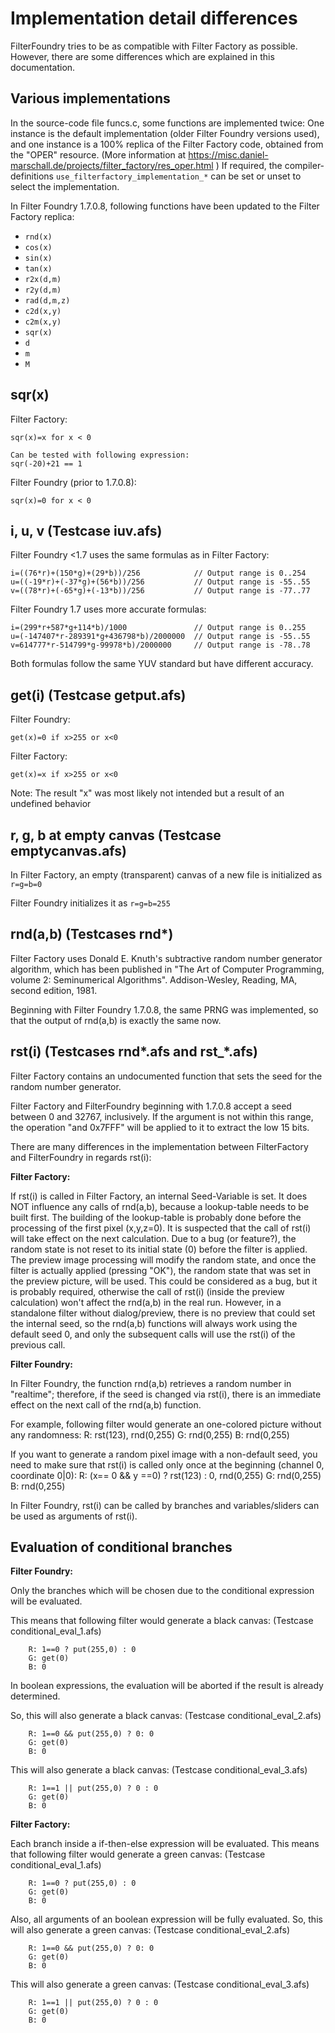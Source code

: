 

Implementation detail differences
=================================

FilterFoundry tries to be as compatible with Filter Factory as possible.
However, there are some differences which are explained in this documentation.

Various implementations
-----------------------

In the source-code file funcs.c, some functions are implemented twice:
One instance is the default implementation (older Filter Foundry versions used),
and one instance is a 100% replica of the Filter Factory code, obtained
from the "OPER" resource.
(More information at https://misc.daniel-marschall.de/projects/filter_factory/res_oper.html )
If required, the compiler-definitions `use_filterfactory_implementation_*`
can be set or unset to select the implementation.

In Filter Foundry 1.7.0.8, following functions have been updated to the Filter Factory replica:
- `rnd(x)`
- `cos(x)`
- `sin(x)`
- `tan(x)`
- `r2x(d,m)`
- `r2y(d,m)`
- `rad(d,m,z)`
- `c2d(x,y)`
- `c2m(x,y)`
- `sqr(x)`
- `d`
- `m`
- `M`


sqr(x)
------

Filter Factory:

	sqr(x)=x for x < 0
	
	Can be tested with following expression:
	sqr(-20)+21 == 1

Filter Foundry (prior to 1.7.0.8):

	sqr(x)=0 for x < 0


i, u, v (Testcase iuv.afs)
-------

Filter Foundry <1.7 uses the same formulas as in Filter Factory:

    i=((76*r)+(150*g)+(29*b))/256            // Output range is 0..254
    u=((-19*r)+(-37*g)+(56*b))/256           // Output range is -55..55
    v=((78*r)+(-65*g)+(-13*b))/256           // Output range is -77..77

Filter Foundry 1.7 uses more accurate formulas:

    i=(299*r+587*g+114*b)/1000               // Output range is 0..255
    u=(-147407*r-289391*g+436798*b)/2000000  // Output range is -55..55
    v=614777*r-514799*g-99978*b)/2000000     // Output range is -78..78

Both formulas follow the same YUV standard but have different accuracy.


get(i) (Testcase getput.afs)
------

Filter Foundry:

    get(x)=0 if x>255 or x<0

Filter Factory:

    get(x)=x if x>255 or x<0

Note: The result "x" was most likely not intended but a result of an undefined behavior


r, g, b at empty canvas (Testcase emptycanvas.afs)
-----------------------

In Filter Factory, an empty (transparent) canvas of a new file is initialized as `r=g=b=0`

Filter Foundry initializes it as `r=g=b=255`


rnd(a,b) (Testcases rnd*)
--------

Filter Factory uses Donald E. Knuth's subtractive random number generator algorithm,
which has been published in "The Art of Computer Programming, volume 2: Seminumerical Algorithms".
Addison-Wesley, Reading, MA, second edition, 1981.

Beginning with Filter Foundry 1.7.0.8, the same PRNG was implemented,
so that the output of rnd(a,b) is exactly the same now.


rst(i) (Testcases rnd*.afs and rst_*.afs)
------

Filter Factory contains an undocumented function that sets the seed for the random number generator.

Filter Factory and FilterFoundry beginning with 1.7.0.8 accept a seed between 0 and 32767, inclusively.
If the argument is not within this range, the operation "and 0x7FFF" will be applied to it
to extract the low 15 bits.

There are many differences in the implementation between FilterFactory and FilterFoundry in regards rst(i):

**Filter Factory:**

If rst(i) is called in Filter Factory, an internal Seed-Variable is set.
It does NOT influence any calls of rnd(a,b), because a lookup-table needs to be built first.
The building of the lookup-table is probably done before the processing of the first pixel (x,y,z=0).
It is suspected that the call of rst(i) will take effect on the next calculation.
Due to a bug (or feature?), the random state is not reset to its initial state (0) before the
filter is applied. The preview image processing will modify the random state, and once the filter
is actually applied (pressing "OK"), the random state that was set in the preview picture, will be used.
This could be considered as a bug, but it is probably required, otherwise the call of rst(i)
(inside the preview calculation) won't affect the rnd(a,b) in the real run.
However, in a standalone filter without dialog/preview, there is no preview that could set
the internal seed, so the rnd(a,b) functions will always work using the default seed 0,
and only the subsequent calls will use the rst(i) of the previous call.

**Filter Foundry:**

In Filter Foundry, the function rnd(a,b) retrieves a random number in "realtime"; therefore, if the
seed is changed via rst(i), there is an immediate effect on the next call of the rnd(a,b) function.

For example, following filter would generate an one-colored picture without any randomness:
        R: rst(123), rnd(0,255)
        G: rnd(0,255)
        B: rnd(0,255)

If you want to generate a random pixel image with a non-default seed, you need to make sure
that rst(i) is called only once at the beginning (channel 0, coordinate 0|0):
        R: (x== 0 && y ==0) ? rst(123) : 0, rnd(0,255)
        G: rnd(0,255)
        B: rnd(0,255)

In Filter Foundry, rst(i) can be called by branches and variables/sliders can
be used as arguments of rst(i).


Evaluation of conditional branches
----------------------------------

**Filter Foundry:**

Only the branches which will be chosen due to the conditional expression will be evaluated.

This means that following filter would generate a black canvas: (Testcase conditional_eval_1.afs)

        R: 1==0 ? put(255,0) : 0
        G: get(0)
        B: 0

In boolean expressions, the evaluation will be aborted if the result is already determined.

So, this will also generate a black canvas: (Testcase conditional_eval_2.afs)

        R: 1==0 && put(255,0) ? 0: 0
        G: get(0)
        B: 0

This will also generate a black canvas: (Testcase conditional_eval_3.afs)

        R: 1==1 || put(255,0) ? 0 : 0
        G: get(0)
        B: 0

**Filter Factory:**

Each branch inside a if-then-else expression will be evaluated.
This means that following filter would generate a green canvas: (Testcase conditional_eval_1.afs)

        R: 1==0 ? put(255,0) : 0
        G: get(0)
        B: 0

Also, all arguments of an boolean expression will be fully evaluated.
So, this will also generate a green canvas: (Testcase conditional_eval_2.afs)

        R: 1==0 && put(255,0) ? 0: 0
        G: get(0)
        B: 0

This will also generate a green canvas: (Testcase conditional_eval_3.afs)

        R: 1==1 || put(255,0) ? 0 : 0
        G: get(0)
        B: 0
